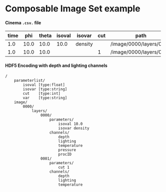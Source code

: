 # Composable Image Set example

#### Cinema `.csv.` file

| time | phi  | theta | isoval | isovar | cut | path | FILE |
| ---- | ---- | ----- | ------ | ------ | --- | ---- | -------- |
| 1.0  | 10.0 | 10.0  | 10.0   | density | | /image/0000/layers/0000 | output.cis |
| 1.0  | 10.0 | 10.0  |        |         |1| /image/0000/layers/0001 | output.cis |


#### HDF5 Encoding with depth and lighting channels
```
/
    parameterlist/
        isoval [type:float]
        isovar [type:string]
        cut    [type:int]
        var    [type:string]
    image/
        0000/
            layers/
                0000/
                    parameters/     	
                        isoval 10.0
                        isovar density
                    channels/
                        depth
                        lighting
                        temperature
                        pressure
                        procID
                0001/
                    parameters/     	
                        cut 1
                    channels/
                        depth
                        lighting
                        temperature

```
